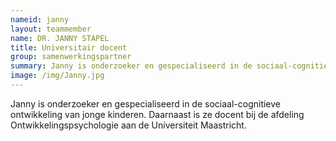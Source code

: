 ```yaml
---
nameid: janny
layout: teammember
name: DR. JANNY STAPEL
title: Universitair docent
group: samenwerkingspartner
summary: Janny is onderzoeker en gespecialiseerd in de sociaal-cognitieve ontwikkeling van jonge kinderen. Daarnaast is ze docent bij de afdeling Ontwikkelingspsychologie aan de Universiteit Maastricht.
image: /img/Janny.jpg
---
```


 

Janny is onderzoeker en gespecialiseerd in de sociaal-cognitieve ontwikkeling van jonge kinderen. Daarnaast is ze docent bij de afdeling Ontwikkelingspsychologie aan de Universiteit Maastricht.
